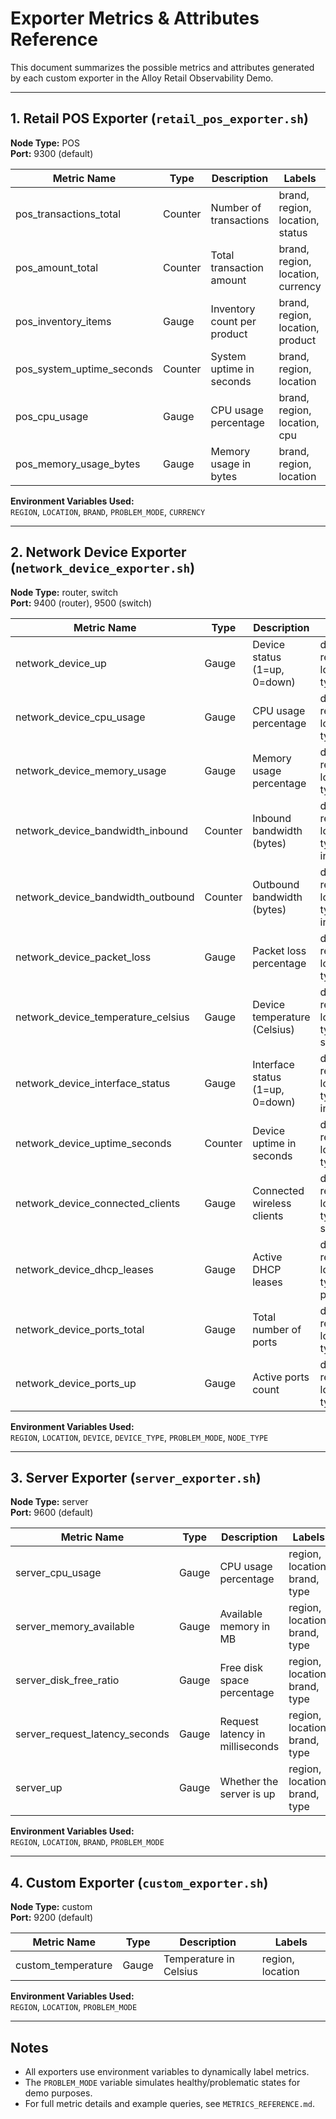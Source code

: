 # Exporter Metrics & Attributes Reference

This document summarizes the possible metrics and attributes generated by each custom exporter in the Alloy Retail Observability Demo.

---

## 1. Retail POS Exporter (`retail_pos_exporter.sh`)
**Node Type:** POS  
**Port:** 9300 (default)

| Metric Name                  | Type    | Description                        | Labels                                      |
|-----------------------------|---------|------------------------------------|---------------------------------------------|
| pos_transactions_total      | Counter | Number of transactions             | brand, region, location, status             |
| pos_amount_total            | Counter | Total transaction amount           | brand, region, location, currency           |
| pos_inventory_items         | Gauge   | Inventory count per product        | brand, region, location, product            |
| pos_system_uptime_seconds   | Counter | System uptime in seconds           | brand, region, location                     |
| pos_cpu_usage               | Gauge   | CPU usage percentage               | brand, region, location, cpu                |
| pos_memory_usage_bytes      | Gauge   | Memory usage in bytes              | brand, region, location                     |

**Environment Variables Used:**  
`REGION`, `LOCATION`, `BRAND`, `PROBLEM_MODE`, `CURRENCY`

---

## 2. Network Device Exporter (`network_device_exporter.sh`)
**Node Type:** router, switch  
**Port:** 9400 (router), 9500 (switch)

| Metric Name                        | Type    | Description                        | Labels                                                    |
|------------------------------------|---------|------------------------------------|-----------------------------------------------------------|
| network_device_up                  | Gauge   | Device status (1=up, 0=down)       | device, region, location, type                            |
| network_device_cpu_usage           | Gauge   | CPU usage percentage               | device, region, location, type                            |
| network_device_memory_usage        | Gauge   | Memory usage percentage            | device, region, location, type                            |
| network_device_bandwidth_inbound   | Counter | Inbound bandwidth (bytes)          | device, region, location, type, interface                 |
| network_device_bandwidth_outbound  | Counter | Outbound bandwidth (bytes)         | device, region, location, type, interface                 |
| network_device_packet_loss         | Gauge   | Packet loss percentage             | device, region, location, type                            |
| network_device_temperature_celsius | Gauge   | Device temperature (Celsius)       | device, region, location, type, sensor                    |
| network_device_interface_status    | Gauge   | Interface status (1=up, 0=down)    | device, region, location, type, interface                 |
| network_device_uptime_seconds      | Counter | Device uptime in seconds           | device, region, location, type                            |
| network_device_connected_clients   | Gauge   | Connected wireless clients         | device, region, location, type, ssid                      |
| network_device_dhcp_leases         | Gauge   | Active DHCP leases                 | device, region, location, type, pool                      |
| network_device_ports_total         | Gauge   | Total number of ports              | device, region, location, type                            |
| network_device_ports_up            | Gauge   | Active ports count                 | device, region, location, type                            |

**Environment Variables Used:**  
`REGION`, `LOCATION`, `DEVICE`, `DEVICE_TYPE`, `PROBLEM_MODE`, `NODE_TYPE`

---

## 3. Server Exporter (`server_exporter.sh`)
**Node Type:** server  
**Port:** 9600 (default)

| Metric Name                | Type    | Description                        | Labels                                 |
|---------------------------|---------|------------------------------------|----------------------------------------|
| server_cpu_usage          | Gauge   | CPU usage percentage               | region, location, brand, type          |
| server_memory_available   | Gauge   | Available memory in MB             | region, location, brand, type          |
| server_disk_free_ratio    | Gauge   | Free disk space percentage         | region, location, brand, type          |
| server_request_latency_seconds | Gauge | Request latency in milliseconds    | region, location, brand, type          |
| server_up                 | Gauge   | Whether the server is up           | region, location, brand, type          |

**Environment Variables Used:**  
`REGION`, `LOCATION`, `BRAND`, `PROBLEM_MODE`

---

## 4. Custom Exporter (`custom_exporter.sh`)
**Node Type:** custom  
**Port:** 9200 (default)

| Metric Name         | Type  | Description                    | Labels                |
|--------------------|-------|--------------------------------|-----------------------|
| custom_temperature | Gauge | Temperature in Celsius         | region, location      |

**Environment Variables Used:**  
`REGION`, `LOCATION`, `PROBLEM_MODE`

---

## Notes
- All exporters use environment variables to dynamically label metrics.
- The `PROBLEM_MODE` variable simulates healthy/problematic states for demo purposes.
- For full metric details and example queries, see `METRICS_REFERENCE.md`.
